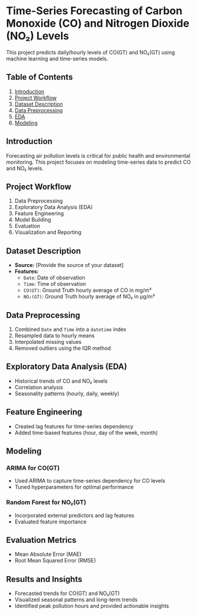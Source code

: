 # Time-Series Forecasting of Carbon Monoxide (CO) and Nitrogen Dioxide (NO₂) Levels

This project predicts daily/hourly levels of CO(GT) and NO₂(GT) using machine learning and time-series models.

## Table of Contents
1. [Introduction](#introduction)
2. [Project Workflow](#project-workflow)
3. [Dataset Description](#dataset-description)
4. [Data Preprocessing](#data-preprocessing)
5. [EDA](#eda)
6. [Modeling](#modeling)

## Introduction
Forecasting air pollution levels is critical for public health and environmental monitoring. This project focuses on modeling time-series data to predict CO and NO₂ levels.

## Project Workflow
1. Data Preprocessing
2. Exploratory Data Analysis (EDA)
3. Feature Engineering
4. Model Building
5. Evaluation
6. Visualization and Reporting
   
## Dataset Description

- **Source:** [Provide the source of your dataset]
- **Features:**
  - `Date`: Date of observation
  - `Time`: Time of observation
  - `CO(GT)`: Ground Truth hourly average of CO in mg/m³
  - `NO₂(GT)`: Ground Truth hourly average of NO₂ in µg/m³

## Data Preprocessing

1. Combined `Date` and `Time` into a `datetime` index
2. Resampled data to hourly means
3. Interpolated missing values
4. Removed outliers using the IQR method

## Exploratory Data Analysis (EDA)

- Historical trends of CO and NO₂ levels
- Correlation analysis
- Seasonality patterns (hourly, daily, weekly)

## Feature Engineering
- Created lag features for time-series dependency
- Added time-based features (hour, day of the week, month)

## Modeling

### ARIMA for CO(GT)

- Used ARIMA to capture time-series dependency for CO levels
- Tuned hyperparameters for optimal performance

### Random Forest for NO₂(GT)

- Incorporated external predictors and lag features
- Evaluated feature importance

## Evaluation Metrics
- Mean Absolute Error (MAE)
- Root Mean Squared Error (RMSE)

## Results and Insights
- Forecasted trends for CO(GT) and NO₂(GT)
- Visualized seasonal patterns and long-term trends
- Identified peak pollution hours and provided actionable insights
